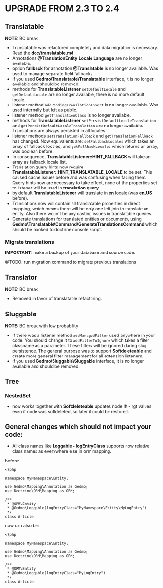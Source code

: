 # UPGRADE FROM 2.3 TO 2.4

## Translatable

**NOTE:** BC break

- Translatable was refactored completely and data migration is necessary. Read the **doc/translatable.md**
- Annotations **@TranslationEntity** **Locale** **Language** are no longer available.
- option **fallback** for annotation **@Translatable** is no longer available. Was used to manage separate field
fallbacks.
- If you used **Gedmo\Translatable\Translatable** interface, it is no longer available and should be removed.
- methods for **TranslatableListener** `setDefaultLocale` and `getDefaultLocale` are no longer available, there is no
more default locale.
- listener method `addPendingTranslationInsert` is no longer available. Was used internally but left as public.
- listener method `getTranslationClass` is no longer available.
- methods for **TranslatableListener** `setPersistDefaultLocaleTranslation` and `getPersistDefaultLocaleTranslation`
are no longer available. Translations are always persisted in all locales.
- listener methods `setTranslationFallback` and `getTranslationFallback` has changed. Now equivalents are: `setFallbackLocales`
which takes an array of fallback locales, and `getFallbackLocales` which returns an array, was boolean before.
- In consequence, **TranslatableListener::HINT_FALLBACK** will take an array as fallback locale list.
- Translation query hints now require **TranslatableListener::HINT_TRANSLATABLE_LOCALE** to be set. This caused cache
issues before and was confusing when facing them. Query hints now are necessary to take effect, none of the properties
set to listener will be used in **translation query**.
- by default **TranslatableListener** will translate in **en** locale (was **en_US** before).
- Translations now will contain all translatable properties in direct mapping, which means there will be only one left
join to translate an entity. Also there woun't be any casting issues in translatable queries.
- Generate translations for translated entities or documents, using **Gedmo\Translatable\Command\GenerateTranslationsCommand**
which should be hooked to doctrine console script.

### Migrate translations

**IMPORTANT:** make a backup of your database and source code.

@TODO: run migration command to migrate previous translations

## Translator

**NOTE:** BC break

- Removed in favor of translatable refactoring.

## Sluggable

**NOTE:** BC break with low probability

- If there was a listener method `addManagedFilter` used anywhere in your code. You should change it to
`addFilterToIgnore` which takes a filter classname as a parameter. These filters will be ignored during slug
persistence. The general purpose was to support **Softdeleteable** and create more general filter management for
all extension listeners.
- If you used **Gedmo\Sluggable\Sluggable** interface, it is no longer available and should be removed.

## Tree

### NestedSet

- now works together with **Softdeleteable** updates node lft - rgt values even if node was softdeleted, so later it
could be restored.

## General changes which should not impact your code:

- All class names like **Loggable - logEntryClass** supports now relative class names as everywhere else in orm mapping.

before:

    <?php

    namespace MyNamespace\Entity;

    use Gedmo\Mapping\Annotation as Gedmo;
    use Doctrine\ORM\Mapping as ORM;

    /**
     * @ORM\Entity
     * @Gedmo\Loggable(logEntryClass="MyNamespace\Entity\MyLogEntry")
     */
    class Article

now can also be:

    <?php

    namespace MyNamespace\Entity;

    use Gedmo\Mapping\Annotation as Gedmo;
    use Doctrine\ORM\Mapping as ORM;

    /**
     * @ORM\Entity
     * @Gedmo\Loggable(logEntryClass="MyLogEntry")
     */
    class Article

